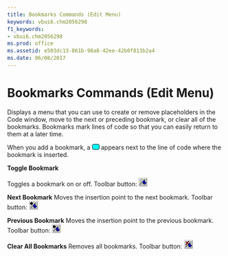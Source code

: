 ```yaml
---
title: Bookmarks Commands (Edit Menu)
keywords: vbui6.chm2056298
f1_keywords:
- vbui6.chm2056298
ms.prod: office
ms.assetid: e503dc13-861b-98a8-42ee-42b0f813b2a4
ms.date: 06/08/2017
---
```



# Bookmarks Commands (Edit Menu)

Displays a menu that you can use to create or remove placeholders in the  Code window, move to the next or preceding bookmark, or clear all of the bookmarks. Bookmarks mark lines of code so that you can easily return to them at a later time.

When you add a bookmark, a 
![Bookmark](../../../images/wbkmark_ZA01201807.gif) appears next to the line of code where the bookmark is inserted.

 **Toggle Bookmark**

Toggles a bookmark on or off.
Toolbar button: 
![Toolbar button](../../../images/tbr_tbmk_ZA01201753.gif)


 **Next Bookmark**
Moves the insertion point to the next bookmark.
Toolbar button: 
![Toolbar button](../../../images/tbr_nxtb_ZA01201717.gif)


 **Previous Bookmark**
Moves the insertion point to the previous bookmark.
Toolbar button: 
![Toolbar button](../../../images/tbr_prvb_ZA01201729.gif)


 **Clear All Bookmarks**
Removes all bookmarks.
Toolbar button: 
![Toolbar button](../../../images/tbr_clrb_ZA01201687.gif)



